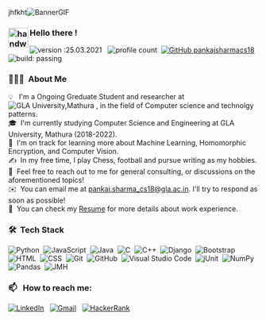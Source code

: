 jhfkht![BannerGIF](https://user-images.githubusercontent.com/39513876/112361914-e021f800-8cf9-11eb-9aac-a2b675065afc.gif)


### <img alt="handwavegif" src="https://user-images.githubusercontent.com/39513876/112366216-8cfe7400-8cfe-11eb-8116-7d3dbae20e97.gif" width='40' align="left"/> Hello there !
![version :25.03.2021](https://img.shields.io/badge/version-01.06.2021-informational) &nbsp;
![profile count](https://komarev.com/ghpvc/?username=pankajsharmacs18&color=red)&nbsp;
[![GitHub pankajsharmacs18](https://img.shields.io/github/followers/pankajsharmacs18?label=follow&style=social)](https://github.com/pankajsharmacs18)&nbsp;
![build: passing](https://img.shields.io/badge/build-passing-success)
### 👨🏻‍💻 &nbsp;About Me

💡 &nbsp; I'm a Ongoing Greduate Student  and researcher at ![GLA University,Mathura](https://www.gla.ac.in/) , in the field of Computer science and technolgy 
patterns.\
🎓 &nbsp;I'm currently studying Computer Science and Engineering at GLA University, Mathura (2018-2022).\
🌱 &nbsp;I'm on track for learning more about Machine Learning, Homomorphic Encryption, and Computer Vision.\
✍️ &nbsp;In my free time, I play Chess, football and pursue writing as my hobbies.\
💬 &nbsp;Feel free to reach out to me for general consulting, or discussions on the aforementioned topics!\
✉️ &nbsp;You can email me at pankaj.sharma_cs18@gla.ac.in. I'll try to respond as soon as possible!\
📄 &nbsp;You can check my [Resume](https://drive.google.com/file/d/1FaWgNEXcYo7khAg507vouAcvqBlwkHQb/view?usp=sharing) for more details about work experience.


### 🛠 &nbsp;Tech Stack

![Python](https://img.shields.io/badge/-Python-05122A?style=flat&logo=python)&nbsp;
![JavaScript](https://img.shields.io/badge/-JavaScript-05122A?style=flat&logo=javascript)&nbsp;
![Java](https://img.shields.io/badge/-Java-05122A?style=flat&logo=Java&logoColor=FFA518)&nbsp;
![C](https://img.shields.io/badge/-C-05122A?style=flat&logo=C&logoColor=A8B9CC)&nbsp;
![C++](https://img.shields.io/badge/-C++-05122A?style=flat&logo=C%2B%2B&logoColor=00599C)&nbsp;
![Django](https://img.shields.io/badge/-Django-05122A?style=flat&logo=django&logoColor=092E20)&nbsp;
![Bootstrap](https://img.shields.io/badge/-Bootstrap-05122A?style=flat&logo=bootstrap&logoColor=563D7C)\
![HTML](https://img.shields.io/badge/-HTML-05122A?style=flat&logo=HTML5)&nbsp;
![CSS](https://img.shields.io/badge/-CSS-05122A?style=flat&logo=CSS3&logoColor=1572B6)&nbsp;
![Git](https://img.shields.io/badge/-Git-05122A?style=flat&logo=git)&nbsp;
![GitHub](https://img.shields.io/badge/-GitHub-05122A?style=flat&logo=github)&nbsp;
![Visual Studio Code](https://img.shields.io/badge/-Visual%20Studio%20Code-05122A?style=flat&logo=visual-studio-code&logoColor=007ACC)&nbsp;
![jUnit](https://img.shields.io/badge/jUnit%20-%23150458.svg?&style=flat&logo=Java&logoColor=white)&nbsp;
![NumPy](https://img.shields.io/badge/numpy%20-%23013243.svg?&style=flat&logo=numpy&logoColor=white)&nbsp;
![Pandas](https://img.shields.io/badge/pandas%20-%23150458.svg?&style=flat&logo=pandas&logoColor=white)&nbsp;
![JMH](https://img.shields.io/badge/JMH%20-%23150458.svg?&style=flat&logo=Java&logoColor=white)&nbsp;

### 📫 &nbsp; How to reach me:


<a href="https://www.linkedin.com/in/pankaj-sharma-591017191/"><img alt="LinkedIn" src="https://img.shields.io/badge/linkedin%20-%230077B5.svg?&style=flat&logo=linkedin&logoColor=white"/></a> &nbsp;
<a href="mailto:pankaj.sharma_cs18@gla.ac.in"><img alt="Gmail" src="https://img.shields.io/badge/Gmail-D14836?style=flat&logo=gmail&logoColor=white" /></a> &nbsp;
<a href="https://www.hackerrank.com/pankajsharmacs18"><img alt="HackerRank" src="https://img.shields.io/badge/-Hackerrank-2EC866?style=for-the-badge&logo=HackerRank&logoColor=white"/></a> &nbsp;

<!--
**PankajSharma/PankajSharma* is a ✨ _special_ ✨ repository because its `README.md` (this file) appears on your GitHub profile.

Here are some ideas to get you started:

- 🔭 I’m currently working on ...
- 🌱 I’m currently learning ...
- 👯 I’m looking to collaborate on ...
- 🤔 I’m looking for help with ...
- 💬 Ask me about ...
- 📫 How to reach me: ...
- 😄 Pronouns: ...
- ⚡ Fun fact: ...
-->








